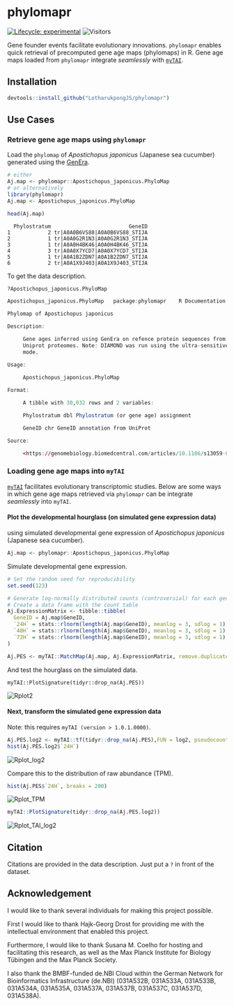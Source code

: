 # phylomapr
[![Lifecycle: experimental](https://img.shields.io/badge/lifecycle-experimental-orange.svg)](https://lifecycle.r-lib.org/articles/stages.html#experimental)
![Visitors](https://api.visitorbadge.io/api/visitors?path=https%3A%2F%2Fgithub.com%2FLotharukpongJS%2Fphylomapr&label=Visitors&countColor=%23263759&style=flat)

Gene founder events facilitate evolutionary innovations. `phylomapr` enables quick retrieval of precomputed gene age maps (phylomaps) in R. Gene age maps loaded from `phylomapr` integrate _seamlessly_ with [`myTAI`](https://github.com/drostlab/myTAI).

## Installation
```r
devtools::install_github("LotharukpongJS/phylomapr")
```

## Use Cases

### Retrieve gene age maps using `phylomapr`
Load the `phylomap` of _Apostichopus japonicus_ (Japanese sea cucumber) generated using the [GenEra](https://github.com/josuebarrera/GenEra).
```r
# either
Aj.map <- phylomapr::Apostichopus_japonicus.PhyloMap
# or alternatively
library(phylomapr)
Aj.map <- Apostichopus_japonicus.PhyloMap

head(Aj.map)
```
```
  Phylostratum                         GeneID
1            2 tr|A0A0B6VS88|A0A0B6VS88_STIJA
2            1 tr|A0A0G2R1N3|A0A0G2R1N3_STIJA
3            1 tr|A0A0H4BK46|A0A0H4BK46_STIJA
4            3 tr|A0A0X7YCD7|A0A0X7YCD7_STIJA
5            1 tr|A0A1B2ZDN7|A0A1B2ZDN7_STIJA
6            2 tr|A0A1X9J403|A0A1X9J403_STIJA
```
To get the data description.
```r
?Apostichopus_japonicus.PhyloMap
```
```r
Apostichopus_japonicus.PhyloMap   package:phylomapr    R Documentation

Phylomap of Apostichopus japonicus

Description:

     Gene ages inferred using GenEra on refence protein sequences from
     Uniprot proteomes. Note: DIAMOND was run using the ultra-sensitive
     mode.

Usage:

     Apostichopus_japonicus.PhyloMap
     
Format:

     A tibble with 30,032 rows and 2 variables:

     Phylostratum dbl Phylostratum (or gene age) assignment

     GeneID chr GeneID annotation from UniProt

Source:

     <https://genomebiology.biomedcentral.com/articles/10.1186/s13059-023-02895-z>
```
### Loading gene age maps into `myTAI`
[`myTAI`](https://github.com/drostlab/myTAI) facilitates evolutionary transcriptomic studies.
Below are some ways in which gene age maps retrieved via `phylomapr` can be integrate _seamlessly_ into `myTAI`.

#### Plot the developmental hourglass (on simulated gene expression data)
using simulated developmental gene expression of _Apostichopus japonicus_ (Japanese sea cucumber).

```r
Aj.map <- phylomapr::Apostichopus_japonicus.PhyloMap
```

Simulate developmental gene expression.

```r
# Set the random seed for reproducibility
set.seed(123)

# Generate log-normally distributed counts (controversial) for each gene and developmental stage, and
# Create a data frame with the count table
Aj.ExpressionMatrix <- tibble::tibble(
  GeneID = Aj.map$GeneID,
  `24H` = stats::rlnorm(length(Aj.map$GeneID), meanlog = 3, sdlog = 1),
  `48H` = stats::rlnorm(length(Aj.map$GeneID), meanlog = 3, sdlog = 1),
  `72H` = stats::rlnorm(length(Aj.map$GeneID), meanlog = 3, sdlog = 1)
)
```
```r
Aj.PES <- myTAI::MatchMap(Aj.map, Aj.ExpressionMatrix, remove.duplicates = FALSE, accumulate = NULL)
```
And test the hourglass on the simulated data.
```
myTAI::PlotSignature(tidyr::drop_na(Aj.PES))
```
![Rplot2](https://github.com/LotharukpongJS/phylomapr/assets/80110649/29c1866f-9abc-4657-bf6a-013570053090)

#### Next, transform the simulated gene expression data

Note: this requires `myTAI (version > 1.0.1.0000)`.  
```r
Aj.PES.log2 <- myTAI::tf(tidyr::drop_na(Aj.PES),FUN = log2, pseudocount = 1)
hist(Aj.PES.log2$`24H`)
```
![Rplot_log2](https://github.com/LotharukpongJS/phylomapr/assets/80110649/1c5ed279-2a13-48a9-af62-f2709ee16fda)

Compare this to the distribution of raw abundance (TPM).
```r
hist(Aj.PES$`24H`, breaks = 200)
```
![Rplot_TPM](https://github.com/LotharukpongJS/phylomapr/assets/80110649/a29b15a7-c269-427a-9848-acba6b56af9e)

```r
myTAI::PlotSignature(tidyr::drop_na(Aj.PES.log2))
```
![Rplot_TAI_log2](https://github.com/LotharukpongJS/phylomapr/assets/80110649/144d0c68-54f8-4af2-be46-539f37fc5211)


## Citation
Citations are provided in the data description. Just put a `?` in front of the dataset.

## Acknowledgement
I would like to thank several individuals for making this project possible.

First I would like to thank Hajk-Georg Drost for providing me with the intellectual environment that enabled this project.

Furthermore, I would like to thank Susana M. Coelho for hosting and facilitating this research, as well as the Max Planck Institute for Biology Tübingen and the Max Planck Society.

I also thank the BMBF-funded de.NBI Cloud within the German Network for Bioinformatics Infrastructure (de.NBI) (031A532B, 031A533A, 031A533B, 031A534A, 031A535A, 031A537A, 031A537B, 031A537C, 031A537D, 031A538A).
